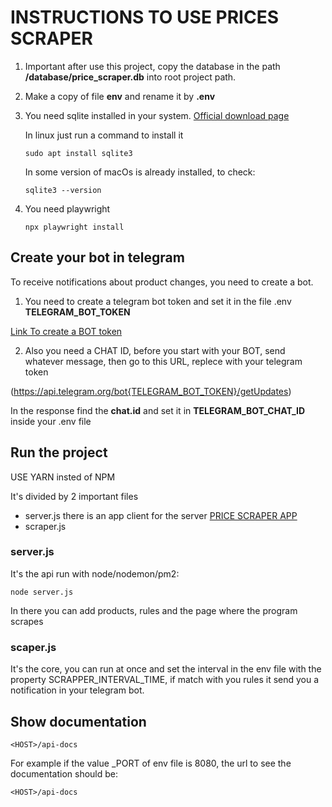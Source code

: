 # INSTRUCTIONS TO USE PRICES SCRAPER

1. Important after use this project, copy the database in the path **/database/price_scraper.db** into root project path.

2. Make a copy of file **env** and rename it by **.env**

3. You need sqlite installed in your system. [Official download page](https://www.sqlite.org/download.html)

    In linux just run a command to install it
    ```
    sudo apt install sqlite3
    ```

    In some version of macOs is already installed, to check:
    ```
    sqlite3 --version
    ```
4. You need playwright

    ```
    npx playwright install
    ```


## Create your bot in telegram
To receive notifications about product changes, you need to create a bot.

1. You need to create a telegram bot token and set it in the file .env **TELEGRAM_BOT_TOKEN**

[Link To create a BOT token](https://github.com/yagop/node-telegram-bot-api/blob/master/doc/tutorials.md)

2. Also you need a CHAT ID, before you start with your BOT, send whatever message, then go to this URL, replece with your telegram token

(https://api.telegram.org/bot{TELEGRAM_BOT_TOKEN}/getUpdates)

In the response find the **chat.id** and set it in **TELEGRAM_BOT_CHAT_ID** inside your .env file

## Run the project

USE YARN insted of NPM

It's divided by 2 important files

- server.js there is an app client for the server [PRICE SCRAPER APP](https://github.com/irf87/price-scraper-app)
- scraper.js

### server.js

It's the api run with node/nodemon/pm2:

```
node server.js
```

In there you can add products, rules and the page where the program scrapes

### scaper.js

It's the core, you can run at once and set the interval in the env file with the property SCRAPPER_INTERVAL_TIME, if match with you rules it send you a notification in your telegram bot.

## Show documentation

```
<HOST>/api-docs
```

For example if the value _PORT of env file is 8080, the url to see the documentation should be:

```
<HOST>/api-docs
```
